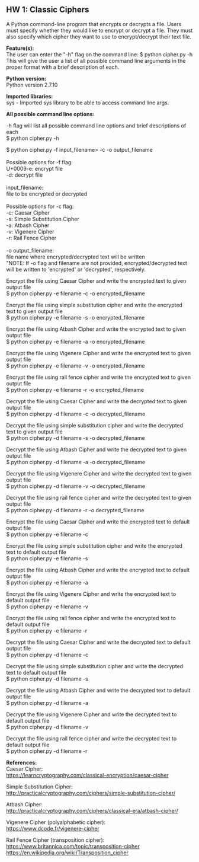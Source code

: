 ## HW 1: Classic Ciphers<br>

A Python command-line program that encrypts or decrypts a file. Users must specify whether they would like to encrypt or decrypt a file. They must also specify which cipher they want to use to encrypt/decrypt their text file.


**Feature(s):**<br>
The user can enter the "-h" flag on the command line: $ python cipher.py -h<br>
This will give the user a list of all possible command line arguments in the proper format with a brief description of each.


**Python version:**<br>
Python version 2.7.10


**Imported libraries:** <br>
sys - Imported sys library to be able to access command line args.


**All possible command line options:**

-h flag will list all possible command line options and brief descriptions of each <br>
$ python cipher.py -h

$ python cipher.py -f input_filename> -c -o output_filename<br><br>
Possible options for -f flag:
<br>U+0009-e: encrypt file
<br>-d: decrypt file
<br><br>
input_filename:<br>file to be encrypted or decrypted
<br><br>
Possible options for -c flag:
<br>-c: Caesar Cipher
<br>-s: Simple Substitution Cipher
<br>-a: Atbash Cipher
<br>-v: Vigenere Cipher
<br>-r: Rail Fence Cipher
<br><br>
-o output_filename:
<br>file name where encrypted/decrypted text will be written
<br>"NOTE: If -o flag and filename are not provided, encrypted/decrypted text will be written to 'encrypted' or 'decrypted', respectively.

Encrypt the file using Caesar Cipher and write the encrypted text to given output file <br>
$ python cipher.py -e filename -c -o encrypted_filename

Encrypt the file using simple substitution cipher and write the encrypted text to given output file <br>
$ python cipher.py -e filename -s -o encrypted_filename

Encrypt the file using Atbash Cipher and write the encrypted text to given output file <br>
$ python cipher.py -e filename -a -o encrypted_filename

Encrypt the file using Vigenere Cipher and write the encrypted text to given output file <br>
$ python cipher.py -e filename -v -o encrypted_filename

Encrypt the file using rail fence cipher and write the encrypted text to given output file <br>
$ python cipher.py -e filename -r -o encrypted_filename

Decrypt the file using Caesar Cipher and write the decrypted text to given output file <br>
$ python cipher.py -d filename -c -o decrypted_filename

Decrypt the file using simple substitution cipher and write the decrypted text to given output file <br>
$ python cipher.py -d filename -s -o decrypted_filename

Decrypt the file using Atbash Cipher and write the decrypted text to given output file <br>
$ python cipher.py -d filename -a -o decrypted_filename

Decrypt the file using Vigenere Cipher and write the decrypted text to given output file <br>
$ python cipher.py -d filename -v -o decrypted_filename

Decrypt the file using rail fence cipher and write the decrypted text to given output file <br>
$ python cipher.py -d filename -r -o decrypted_filename

Encrypt the file using Caesar Cipher and write the encrypted text to default output file <br>
$ python cipher.py -e filename -c 

Encrypt the file using simple substitution cipher and write the encrypted text to default output file <br>
$ python cipher.py -e filename -s 

Encrypt the file using Atbash Cipher and write the encrypted text to default output file <br>
$ python cipher.py -e filename -a 

Encrypt the file using Vigenere Cipher and write the encrypted text to default output file <br>
$ python cipher.py -e filename -v 

Encrypt the file using rail fence cipher and write the encrypted text to default output file <br>
$ python cipher.py -e filename -r 

Decrypt the file using Caesar Cipher and write the decrypted text to default output file <br>
$ python cipher.py -d filename -c 

Decrypt the file using simple substitution cipher and write the decrypted text to default output file <br>
$ python cipher.py -d filename -s 

Decrypt the file using Atbash Cipher and write the decrypted text to default output file <br>
$ python cipher.py -d filename -a

Decrypt the file using Vigenere Cipher and write the decrypted text to default output file <br>
$ python cipher.py -d filename -v 

Decrypt the file using rail fence cipher and write the decrypted text to default output file <br>
$ python cipher.py -d filename -r 


**References:**<br>
Caesar Cipher: <br>
https://learncryptography.com/classical-encryption/caesar-cipher

Simple Substitution Cipher: <br>
http://practicalcryptography.com/ciphers/simple-substitution-cipher/

Atbash Cipher:<br>
http://practicalcryptography.com/ciphers/classical-era/atbash-cipher/

Vigenere Cipher (polyalphabetic cipher):<br>
https://www.dcode.fr/vigenere-cipher

Rail Fence Cipher (transposition cipher): <br>
https://www.britannica.com/topic/transposition-cipher <br>
https://en.wikipedia.org/wiki/Transposition_cipher
